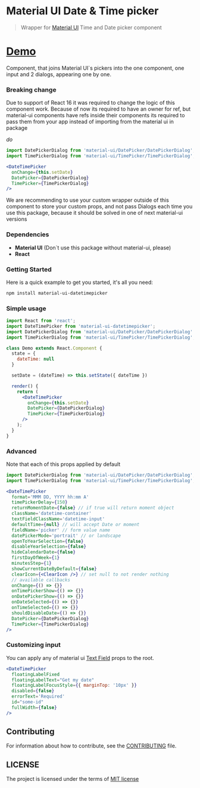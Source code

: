 # Material UI Date & Time picker

> Wrapper for [Material UI](http://material-ui.com) Time and Date picker component

# [Demo](https://dmtrkovalenko.github.io/material-ui-datetimepicker/)
Component, that joins Material UI`s pickers into the one component, one input and 2 dialogs, appearing one by one. 

### Breaking change
Due to support of React 16 it was required to change the logic of this component work. Because of now its required to have an owner for ref, but material-ui components have refs inside their components its required to pass them from your app instead of importing from the material ui in package

*do* 
```jsx
import DatePickerDialog from 'material-ui/DatePicker/DatePickerDialog';
import TimePickerDialog from 'material-ui/TimePicker/TimePickerDialog';

<DateTimePicker 
  onChange={this.setDate} 
  DatePicker={DatePickerDialog}
  TimePicker={TimePickerDialog}
/>
```

We are recommending to use your custom wrapper outside of this component to store your custom props, and not pass Dialogs each time you use this package, because it should be solved in one of next material-ui versions

### Dependencies

* **Material UI** (Don`t use this package without material-ui, please)
* **React** 

### Getting Started
Here is a quick example to get you started, it's all you need:

```sh
npm install material-ui-datetimepicker
``` 

### Simple usage

```jsx
import React from 'react';
import DateTimePicker from 'material-ui-datetimepicker';
import DatePickerDialog from 'material-ui/DatePicker/DatePickerDialog'
import TimePickerDialog from 'material-ui/TimePicker/TimePickerDialog';

class Demo extends React.Component {
  state = {
    dateTime: null
  }

  setDate = (dateTime) => this.setState({ dateTime })

  render() {
    return (
      <DateTimePicker 
        onChange={this.setDate}
        DatePicker={DatePickerDialog}
        TimePicker={TimePickerDialog}
      />
    );
  }
}
```

### Advanced 
Note that each of this props applied by default

```jsx
import DatePickerDialog from 'material-ui/DatePicker/DatePickerDialog';
import TimePickerDialog from 'material-ui/TimePicker/TimePickerDialog';

<DateTimePicker
  format='MMM DD, YYYY hh:mm A'
  timePickerDelay={150}
  returnMomentDate={false} // if true will return moment object
  className='datetime-container'
  textFieldClassName='datetime-input'
  defaultTime={null} // will accept Date or moment
  fieldName='picker' // form value name
  datePickerMode='portrait' // or landscape
  openToYearSelection={false} 
  disableYearSelection={false}
  hideCalendarDate={false}
  firstDayOfWeek={1}
  minutesStep={1}
  showCurrentDateByDefault={false}
  clearIcon={<ClearIcon />} // set null to not render nothing
  // available callbacks
  onChange={() => {}}
  onTimePickerShow={() => {}}
  onDatePickerShow={() => {}}
  onDateSelected={() => {}}
  onTimeSelected={() => {}}
  shouldDisableDate={() => {}}
  DatePicker={DatePickerDialog}
  TimePicker={TimePickerDialog}
/>
```
### Customizing input
You can apply any of material ui [Text Field](http://www.material-ui.com/#/components/text-field) props to the root.

```jsx
<DateTimePicker
  floatingLabelFixed	
  floatingLabelText="Get my date"
  floatingLabelFocusStyle={{ marginTop: '10px' }}
  disabled={false}
  errorText='Required'
  id="some-id"
  fullWidth={false}
/>
```
## Contributing
For information about how to contribute, see the [CONTRIBUTING](https://github.com/dmtrKovalenko/material-ui-datetimepicker/blob/master/CONTRIBUTE.md) file.

## LICENSE
The project is licensed under the terms of [MIT license](https://github.com/dmtrKovalenko/material-ui-datetimepicker/blob/master/LICENSE)
